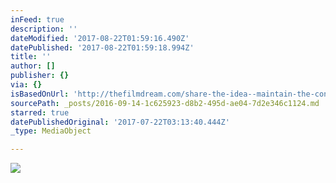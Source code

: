 ```yaml
---
inFeed: true
description: ''
dateModified: '2017-08-22T01:59:16.490Z'
datePublished: '2017-08-22T01:59:18.994Z'
title: ''
author: []
publisher: {}
via: {}
isBasedOnUrl: 'http://thefilmdream.com/share-the-idea--maintain-the-connection.html'
sourcePath: _posts/2016-09-14-1c625923-d8b2-495d-ae04-7d2e346c1124.md
starred: true
datePublishedOriginal: '2017-07-22T03:13:40.444Z'
_type: MediaObject

---
```

<article style=""><img src="http://thefilmdream.com/image/116248214_scaled_801x392.jpg" /></article>